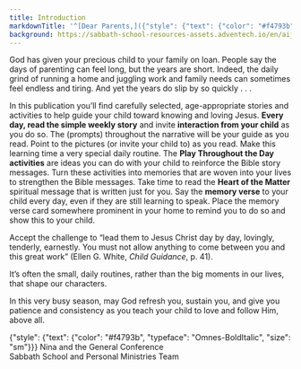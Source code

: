 ```yaml
---
title: Introduction
markdownTitle: '^[Dear Parents,]({"style": {"text": {"color": "#f4793b", "typeface": "Omnes-BoldItalic"}}})'
background: https://sabbath-school-resources-assets.adventech.io/en/aij/2025-01-bg/00-introduction/intro-background.png
---
```


God has given your precious child to your family on loan. People say the days of parenting can feel long, but the years are short. Indeed, the daily grind of running a home and juggling work and family needs can sometimes feel endless and tiring. And yet the years do slip by so quickly . . .

In this publication you’ll find carefully selected, age-appropriate stories and activities to help guide your child toward knowing and loving Jesus. **Every day, read the simple weekly story** and invite **interaction from your child** as you do so. The (prompts) throughout the narrative will be your guide as you read. Point to the pictures (or invite your child to) as you read. Make this learning time a very special daily routine. The **Play Throughout the Day activities** are ideas you can do with your child to reinforce the Bible story messages. Turn these activities into memories that are woven into your lives to strengthen the Bible messages. Take time to read the **Heart of the Matter** spiritual message that is written just for you. Say the **memory verse** to your child every day, even if they are still learning to speak. Place the memory verse card somewhere prominent in your home to remind you to do so and show this to your child.

Accept the challenge to “lead them to Jesus Christ day by day, lovingly, tenderly, earnestly. You must not allow anything to come between you and this great work” (Ellen G. White, _Child Guidance_, p. 41).

It’s often the small, daily routines, rather than the big moments in our lives, that shape our characters.

In this very busy season, may God refresh you, sustain you, and give you patience and consistency as you teach your child to love and follow Him, above all.

{"style": {"text": {"color": "#f4793b", "typeface": "Omnes-BoldItalic", "size": "sm"}}}
Nina and the General Conference\
Sabbath School and Personal Ministries Team
